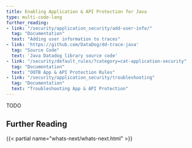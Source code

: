 ```yaml
---
title: Enabling Application & API Protection for Java
type: multi-code-lang
further_reading:
- link: "/security/application_security/add-user-info/"
  tag: "Documentation"
  text: "Adding user information to traces"
- link: 'https://github.com/DataDog/dd-trace-java'
  tag: "Source Code"
  text: 'Java Datadog library source code'
- link: "/security/default_rules/?category=cat-application-security"
  tag: "Documentation"
  text: "OOTB App & API Protection Rules"
- link: "/security/application_security/troubleshooting"
  tag: "Documentation"
  text: "Troubleshooting App & API Protection"
---
```


TODO

## Further Reading

{{< partial name="whats-next/whats-next.html" >}}


